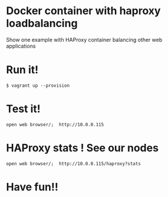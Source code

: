 # Docker container with haproxy loadbalancing
Show one example with HAProxy container balancing other web applications

# Run it!

``$ vagrant up --provision``

# Test it!

``open web browser/;  http://10.0.0.115``

# HAProxy stats ! See our nodes

``open web browser/;  http://10.0.0.115/haproxy?stats``

# Have fun!!
